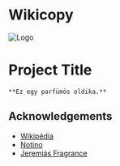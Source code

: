 # Wikicopy


![Logo](https://lovebrands.hu/custom/diorina/image/cache/w0h0q80np1/edp_men_hugo_boss_bottles_alkategoria_banner_1000x400px_v02.jpg)


# Project Title


    **Ez egy parfümös oldika.** 


## Acknowledgements

 - [Wikipédia](https://hu.wikipedia.org/wiki/Parf%C3%BCm)
 - [Notino](https://www.notino.hu/?gad_source=1&gclid=EAIaIQobChMI2OWmzYWbiwMVKqSDBx2jdwU4EAAYASAAEgK0A_D_BwE)
 - [Jeremiás Fragrance](https://www.tiktok.com/@jeremyfragrance)

